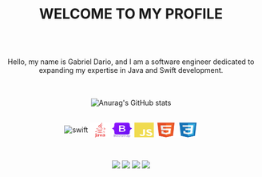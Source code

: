 <div align="center">
<h1 align="center"> WELCOME TO MY PROFILE 
<br>
<br>

</h1>
<a align="center">
<br>
Hello, my name is Gabriel Dario, and I am a software engineer dedicated to expanding my expertise in Java and Swift development.
</a>
</div>
<br>
<br>

<div align="center">

![Anurag's GitHub stats](https://github-readme-stats.vercel.app/api?username=dxosen&show_icons=true&theme=tokyonight)

</div>

  <div align="center" style="display: inline_block"><br>
  <img align="center" alt="swift" height="30" width="40" src="https://raw.githubusercontent.com/devicons/devicon/blob/master/icons/swift/swift-original.svg">
  <img align="center" alt="Java" height="30" width="40" src="https://raw.githubusercontent.com/devicons/devicon/1119b9f84c0290e0f0b38982099a2bd027a48bf1/icons/java/java-plain-wordmark.svg">
  <img align="center" alt="Bootstrap" height="30" width="40" src="https://raw.githubusercontent.com/devicons/devicon/1119b9f84c0290e0f0b38982099a2bd027a48bf1/icons/bootstrap/bootstrap-original-wordmark.svg">
  <img align="center" alt="Js" height="30" width="40" src="https://raw.githubusercontent.com/devicons/devicon/master/icons/javascript/javascript-plain.svg">
  <img align="center" alt="HTML" height="30" width="40" src="https://raw.githubusercontent.com/devicons/devicon/master/icons/html5/html5-original.svg">
  <img align="center" alt="CSS" height="30" width="40" src="https://raw.githubusercontent.com/devicons/devicon/master/icons/css3/css3-original.svg">
  

</div>

##

<div align="center"> 
<br>
<a href="https://instagram.com/nopicspls" target="_blank"><img src="https://img.shields.io/badge/-Instagram-%23E4405F?style=for-the-badge&logo=instagram&logoColor=white" target="_blank"></a> 
<a href="https://www.twitch.tv/dxosen" target="_blank"><img src="https://img.shields.io/badge/Twitch-9146FF?style=for-the-badge&logo=twitch&logoColor=white" target="_blank"></a>
<a href = "mailto:gabdario2014@gmail.com"><img src="https://img.shields.io/badge/-Gmail-%23333?style=for-the-badge&logo=gmail&logoColor=white" target="_blank"></a>
<a href="https://www.linkedin.com/in/gabriel-dario-6575a4242/" target="_blank"><img src="https://img.shields.io/badge/-LinkedIn-%230077B5?style=for-the-badge&logo=linkedin&logoColor=white" target="_blank"></a> </div>
